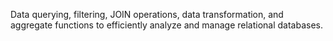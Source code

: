 Data querying, filtering, JOIN operations, data transformation, and aggregate functions to efficiently analyze and manage relational databases.
